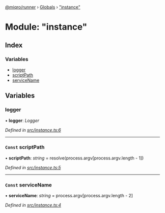 [@miqro/runner](../README.md) › [Globals](../globals.md) › ["instance"](_instance_.md)

# Module: "instance"

## Index

### Variables

* [logger](_instance_.md#logger)
* [scriptPath](_instance_.md#const-scriptpath)
* [serviceName](_instance_.md#const-servicename)

## Variables

###  logger

• **logger**: *Logger*

*Defined in [src/instance.ts:6](https://github.com/claukers/miqro-runner/blob/b9accee/src/instance.ts#L6)*

___

### `Const` scriptPath

• **scriptPath**: *string* = resolve(process.argv[process.argv.length - 1])

*Defined in [src/instance.ts:5](https://github.com/claukers/miqro-runner/blob/b9accee/src/instance.ts#L5)*

___

### `Const` serviceName

• **serviceName**: *string* = process.argv[process.argv.length - 2]

*Defined in [src/instance.ts:4](https://github.com/claukers/miqro-runner/blob/b9accee/src/instance.ts#L4)*
